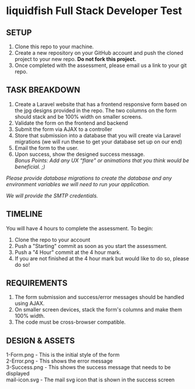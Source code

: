 # liquidfish Full Stack Developer Test

## SETUP
1. Clone this repo to your machine.  
2. Create a new repository on your GitHub account and push the cloned project to your new repo. **Do not fork this project.**
3. Once completed with the assessment, please email us a link to your git repo.  

## TASK BREAKDOWN
1. Create a Laravel website that has a frontend responsive form based on the jpg designs provided in the repo. The two columns on the form should stack and be 100% width on smaller screens.
2. Validate the form on the frontend and backend  
3. Submit the form via AJAX to a controller  
4. Store that submission into a database that you will create via Laravel migrations (we will run these to get your database set up on our end)  
5. Email the form to the user. 
6. Upon success, show the designed success message.  
*Bonus Points: Add any UX “flare" or animations that you think would be beneficial. ;)*  

*Please provide database migrations to create the database and any environment variables we will need to run your application.*    

*We will provide the SMTP credentials.*  

## TIMELINE
You will have 4 hours to complete the assessment. To begin:  
1. Clone the repo to your account
2. Push a "Starting" commit as soon as you start the assessment.
3. Push a "4 Hour" commit at the 4 hour mark.
4. If you are not finished at the 4 hour mark but would like to do so, please do so!  

## REQUIREMENTS
1. The form submission and success/error messages should be handled using AJAX.    
2. On smaller screen devices, stack the form's columns and make them 100% width.   
3. The code must be cross-browser compatible. 

## DESIGN & ASSETS
1-Form.png - This is the initial style of the form  
2-Error.png - This shows the error message   
3-Success.png - This shows the success message that needs to be displayed  
mail-icon.svg - The mail svg icon that is shown in the success screen  
